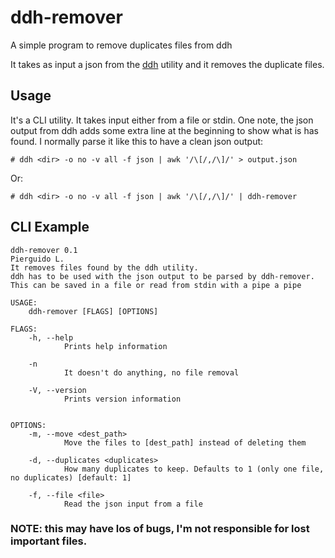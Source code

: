 # ddh-remover
A simple program to remove duplicates files from ddh

It takes as input a json from the [ddh](https://github.com/darakian/ddh) utility and it removes the duplicate files.

## Usage
It's a CLI utility. It takes input either from a file or stdin.
One note, the json output from ddh adds some extra line at the beginning to show what is has found.
I normally parse it like this to have a clean json output:

```
# ddh <dir> -o no -v all -f json | awk '/\[/,/\]/' > output.json

```
Or:
```
# ddh <dir> -o no -v all -f json | awk '/\[/,/\]/' | ddh-remover

```

## CLI Example
```
ddh-remover 0.1
Pierguido L.
It removes files found by the ddh utility.
ddh has to be used with the json output to be parsed by ddh-remover.
This can be saved in a file or read from stdin with a pipe a pipe

USAGE:
    ddh-remover [FLAGS] [OPTIONS]

FLAGS:
    -h, --help
            Prints help information

    -n
            It doesn't do anything, no file removal

    -V, --version
            Prints version information


OPTIONS:
    -m, --move <dest_path>
            Move the files to [dest_path] instead of deleting them

    -d, --duplicates <duplicates>
            How many duplicates to keep. Defaults to 1 (only one file, no duplicates) [default: 1]

    -f, --file <file>
            Read the json input from a file
```

### NOTE: this may have los of bugs, I'm not responsible for lost important files.
